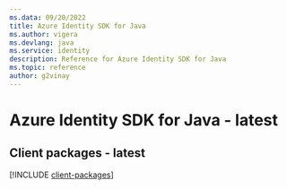 ```yaml
---
ms.data: 09/20/2022
title: Azure Identity SDK for Java
ms.author: vigera
ms.devlang: java
ms.service: identity
description: Reference for Azure Identity SDK for Java
ms.topic: reference
author: g2vinay
---
```

# Azure Identity SDK for Java - latest

## Client packages - latest
[!INCLUDE [client-packages](identity-client-index.md)]